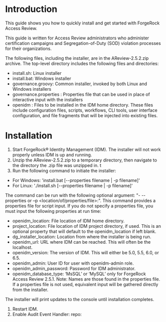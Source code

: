 # Introduction
This guide shows you how to quickly install and get started with ForgeRock Access Review.

This guide is written for Access Review administrators who administer certification campaigns and Segregation-of-Duty (SOD) violation processes for their organizations. 

The following files, including the installer, are in the AReview-2.5.2.zip archive. The top-level directory
includes the following files and directories:
- install.sh: Linux installer
- install.bat: Windows installer
- governance.groovy: Common installer, invoked by both Linux and Windows installers
- governance.properties : Properties file that can be used in place of interactive input with the installers
- openidm : Files to be installed in the IDM home directory. These files include configuration files, scripts, workflows, CLI tools, user interface configuration, and file fragments that will be injected into existing files.

# Installation
1. Start ForgeRock® Identity Management (IDM). The installer will not work properly unless IDM is up and running. 
1. Unzip the AReview-2.5.2.zip to a temporary directory, then navigate to the directory the .zip file was unzipped in. t
1. Run the following command to initiate the installer:
- For Windows: 'install.bat [--properties filename | -p filename]'
- For Linux: './install.sh [--properties filename | -p filename]'

The command can be run with the following optional argument:
"- --properties or –p <location/of/properties/file>:". This command provides a properties file for script input. If you do not specify a properties file, you must input the following properties at run time:
- openidm_location: File location of IDM home directory.
- project_location: File location of IDM project directory, if used. This is an optional property that will default to the openidm_location if left blank.
- dg_installer_location: Location from where the installer is being run. 
- openidm_url: URL where IDM can be reached. This will often be the localhost.
- openidm_version: The version of IDM. This will either be 5.0, 5.5, 6.0, or 6.5.
- openidm_admin: User ID for user with openidm-admin role.
- openidm_admin_password: Password for IDM administrator.
- openidm_database_type: ‘MsSQL’ or ‘MySQL’ only for ForgeRock Access Review 2.5.1.
Note: Names are those found in the properties file. If a properties file is not used, equivalent input will be gathered directly from the installer.

The installer will print updates to the console until installation completes. 

1. Restart IDM. 
1. Enable Audit Event Handler: repo: 

 
 


